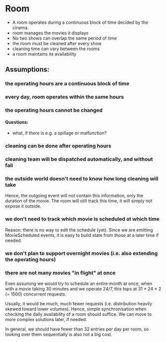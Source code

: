 # Room
- A room operates during a continuous block of time decided by the cinema.
- room manages the movies it displays
- No two shows can overlap the same period of time
- the room must be cleaned after every show
- cleaning time can vary between the rooms
- a room maintains its availability

## Assumptions:
### the operating hours are a continuous block of time
### every day, room operates within the same hours
### the operating hours cannot be changed
#### Questions:
- what, if there is e.g. a spillage or malfunction?
### cleaning can be done after operating hours
### cleaning team will be dispatched automatically, and without fail
### the outside world doesn't need to know how long cleaning will take
Hence, the outgoing event will not contain this information, only the duration of the movie.
The room will still track this time, it will simply not expose it outside.
### we don't need to track which movie is scheduled at which time
Reason: there is no way to edit the schedule (yet).
Since we are emitting MovieScheduled events, it is easy to build state from those at a later time if needed.
### we don't plan to support overnight movies (i.e. also extending the operating hours)
### there are not many movies "in flight" at once
Even assuming we would try to schedule an entire month at once, when with a movie taking 30 minutes and we operate 24/7, this tops at 31 * 24 * 2 (= 1500) concurrent requests.

Usually, it would be much, much fewer requests (i.e. distribution heavily skewed toward lower volumes).
Hence, simple synchronisation when checking the daily availability of a room should suffice.
We can move to more complex solutions later, if needed.

In general, we should have fewer than 32 entries per day per room, so looking over them sequentially is also not a big cost.